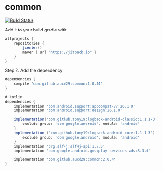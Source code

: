# common
[![Build Status](https://travis-ci.org/aucd29/common.svg?branch=master)](https://travis-ci.org/aucd29/common)

Add it to your build.gradle with:
```gradle
allprojects {
    repositories {
        jcenter()
        maven { url "https://jitpack.io" }
    }
}
```

Step 2. Add the dependency

```gradle
dependencies {
    compile 'com.github.aucd29:common:1.0.14'
}
```
```gradle
# kotlin
dependencies {
    implementation 'com.android.support:appcompat-v7:26.1.0'
    implementation 'com.android.support:design:26.1.0'

    implementation('com.github.tony19:logback-android-classic:1.1.1-3') {
        exclude group: 'com.google.android', module: 'android'
    }
    implementation ('com.github.tony19:logback-android-core:1.1.1-3')  {
        exclude group: 'com.google.android', module: 'android'
    }
    implementation 'org.slf4j:slf4j-api:1.7.5'
    implementation 'com.google.android.gms:play-services-ads:8.3.0'

    implementation 'com.github.aucd29:common:2.0.4'
}
